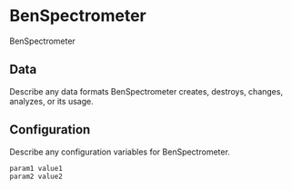 # BenSpectrometer

BenSpectrometer

## Data

Describe any data formats BenSpectrometer creates, destroys, changes, analyzes, or its usage.




## Configuration

Describe any configuration variables for BenSpectrometer.

```
param1 value1
param2 value2
```
